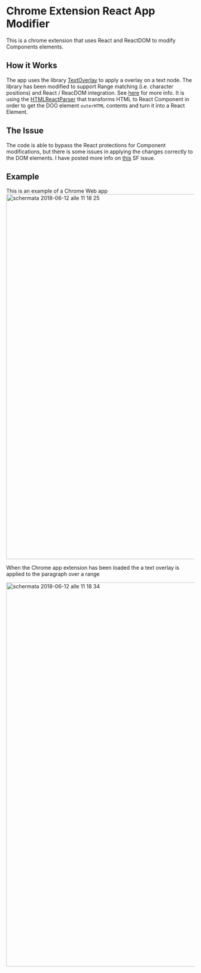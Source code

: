 # Chrome Extension React App Modifier
This is a chrome extension that uses React and ReactDOM to modify Components elements.

## How it Works
The app uses the library [TextOverlay](https://github.com/yuku/textoverlay) to apply a overlay on a text node. The library has been modified to support Range matching (i.e. character positions) and React / ReacDOM integration. See [here](https://github.com/yuku/textoverlay/issues/20) for more info. It is using the [HTMLReactParser](https://github.com/remarkablemark/html-react-parser/issues) that transforms HTML to React Component in order to get the DOO element `outerHTML` contents and turn it into a React Element.

## The Issue
The code is able to bypass the React protections for Component modifications, but there is some issues in applying the changes correctly to the DOM elements. I have posted more info on [this](https://stackoverflow.com/questions/50813685/modify-react-app-in-chrome-extension) SF issue.

## Example
This is an example of a Chrome Web app
<img width="975" alt="schermata 2018-06-12 alle 11 18 25" src="https://user-images.githubusercontent.com/163333/41281741-78507528-6e32-11e8-977a-5c7e74054676.png">

When the Chrome app extension has been loaded the a text overlay is applied to the paragraph over a range

<img width="1026" alt="schermata 2018-06-12 alle 11 18 34" src="https://user-images.githubusercontent.com/163333/41281780-958e7892-6e32-11e8-9376-402872f59365.png">








